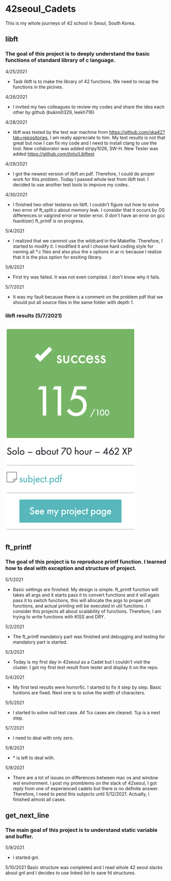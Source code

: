 # 42seoul_Cadets

This is my whole journeys of 42 school in Seoul, South Korea.

## libft
### The goal of this project is to deeply understand the basic functions of standard library of c language.

4/25/2021

- Task libft is to make the library of 42 functions. We need to recap the functions in the picines.

4/26/2021
- I invited my two colleagues to review my codes and share the idea each other by github (bukim0329, leekh716)

4/28/2021
- libft was tested by the test war machine from https://github.com/ska42?tab=repositories, I am really appreciate to him.
My test results is not that great but now I can fix my code and I need to install clang to use the tool.
New collaborator was added stripy1026, SW-H. New Tester was added https://github.com/jtoty/Libftest

4/29/2021
- I got the newest version of libft.en.pdf. Therefore, I could do proper work for this problem.
Today I passed whole test from libft test. I decided to use another test tools to improve my codes.

4/30/2021
- I finished two other testerss on libft. I couldn't figure out how to solve two error of ft_split.c about memory leak.
I consider that it occurs by OS differences or valgrind error or tester error. (I don't have an error on gcc fsanitizer)
ft_printf is on progress.

5/4/2021
- I realized that we cannnot use the wildcard in the Makefile. Therefore, I started to modify it. I modified it and I choose hard coding style for naming all *.c files and also plus the s options in ar rc because I realize that it is the plus option for exsiting library.

5/6/2021
- First try was failed. It was not even compiled. I don't know why it fails.

5/7/2021
- It was my fault because there is a comment on the problem pdf that we should put all source files in the same folder with depth 1.

### libft results (5/7/2021)
![alt text](./Results/LibftResults?raw=true)

## ft_printf
### The goal of this project is to reproduce printf function. I learned how to deal with exception and structure of project.
5/1/2021
- Basic settings are finished. My design is simple. ft_printf function will takes all args and it starts pass it to convert functions and it will again pass it to switch functions, this will allocate the args to proper util functions, and actual printing will be executed in util functions. I consider this projects all about scalability of functions. Therefore, I am trying to write functions with KISS and DRY.

5/2/2021
- The ft_printf mandatory part was finished and debugging and testing for mandatory part is started.

5/3/2021
- Today is my first day in 42seoul as a Cadet but I couldn't visit the cluster. I got my first test result from tester and display it on the repo.

5/4/2021
- My first test results were horrorfic. I started to fix it step by step. Basic funtions are fixed. Next one is to solve the width of characters.

5/5/2021
- I started to solve null test case. All %s cases are cleared. %p is a next step.

5/7/2021
- I need to deal with only zero.

5/8/2021
- \* is left to deal with.

5/9/2021
- There are a lot of issues on differences between mac os and window wsl environment. I post my promblems on the slack of 42seoul, I got reply from one of experienced cadets but there is no definite answer. Therefore, I need to pend this subjects until 5/12/2021. Actually, I finished almost all cases.

## get_next_line
### The main goal of this project is to understand static variable and buffer.
5/9/2021
- I started gnl.

5/10/2021
Basic structure was completed and I read whole 42 seoul slacks about gnl and I decides to use linked list to save fd structures.

